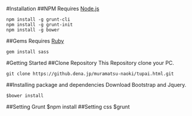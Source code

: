 #Installation
##NPM
Requires [Node.js](http://nodejs.org/)

    npm install -g grunt-cli
    npm install -g grunt-init
    npm install -g bower

##Gems
Requires [Ruby](https://www.ruby-lang.org/)

    gem install sass

#Getting Started
##Clone Repository
This Repository clone your PC.

    git clone https://github.dena.jp/muramatsu-naoki/tupai.html.git

##Installing package and dependencies
Download Bootstrap and Jquery.

    $bower install

##Setting Grunt
    $npm install
##Setting css
    $grunt
